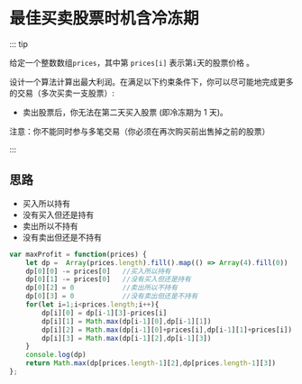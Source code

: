 # 最佳买卖股票时机含冷冻期

::: tip

给定一个整数数组`prices`，其中第  `prices[i]` 表示第` i `天的股票价格 。

设计一个算法计算出最大利润。在满足以下约束条件下，你可以尽可能地完成更多的交易（多次买卖一支股票）:

- 卖出股票后，你无法在第二天买入股票 (即冷冻期为 1 天)。

注意：你不能同时参与多笔交易（你必须在再次购买前出售掉之前的股票）

:::

## 思路

- 买入所以持有
- 没有买入但还是持有
- 卖出所以不持有
- 没有卖出但还是不持有

```js
var maxProfit = function(prices) {
    let dp =  Array(prices.length).fill().map(() => Array(4).fill(0))
    dp[0][0] -= prices[0]   //买入所以持有
    dp[0][1] -= prices[0]   //没有买入但还是持有
    dp[0][2] = 0            //卖出所以不持有
    dp[0][3] = 0            //没有卖出但还是不持有
    for(let i=1;i<prices.length;i++){
        dp[i][0] = dp[i-1][3]-prices[i] 
        dp[i][1] = Math.max(dp[i-1][0],dp[i-1][1])
        dp[i][2] = Math.max(dp[i-1][0]+prices[i],dp[i-1][1]+prices[i])
        dp[i][3] = Math.max(dp[i-1][2],dp[i-1][3])
    }
    console.log(dp)
    return Math.max(dp[prices.length-1][2],dp[prices.length-1][3]) 
};
```

